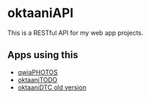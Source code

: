 # oktaaniAPI

This is a RESTful API for my web app projects.

## Apps using this

- [qwiaPHOTOS](https://github.com/Epikle/qwia-photos)
- [oktaaniTODO](https://github.com/Epikle/oktaani-todo)
- [oktaaniDTC old version](https://github.com/Epikle/oktaani-dtc/tree/old-main)
